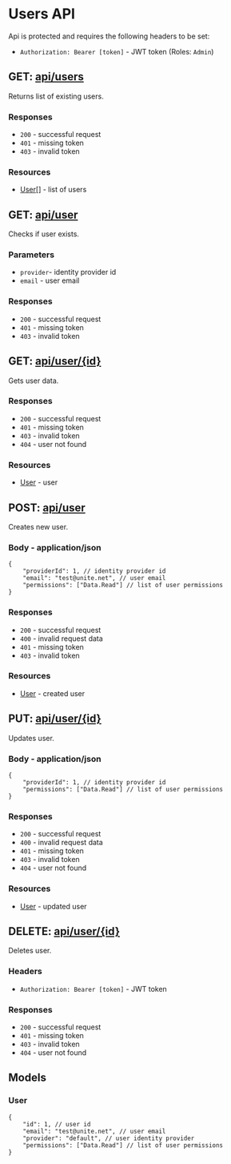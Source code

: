 # Users API
Api is protected and requires the following headers to be set:
- `Authorization: Bearer [token]` - JWT token (Roles: `Admin`)

## GET: [api/users](http://localhost:5004/api/users)
Returns list of existing users.

### Responses
- `200` - successful request
- `401` - missing token
- `403` - invalid token

### Resources
- [User](#user)[] - list of users


## GET: [api/user](http://localhost:5004/api/user)
Checks if user exists.

### Parameters
- `provider`- identity provider id
- `email` - user email

### Responses
- `200` - successful request
- `401` - missing token
- `403` - invalid token


## GET: [api/user/{id}](http://localhost:5004/api/user/1)
Gets user data.

### Responses
- `200` - successful request
- `401` - missing token
- `403` - invalid token
- `404` - user not found

### Resources
- [User](#user) - user


## POST: [api/user](http://localhost:5004/api/user)
Creates new user.

### Body - application/json
```jsonc
{
    "providerId": 1, // identity provider id
    "email": "test@unite.net", // user email
    "permissions": ["Data.Read"] // list of user permissions
}
```

### Responses
- `200` - successful request
- `400` - invalid request data
- `401` - missing token
- `403` - invalid token

### Resources
- [User](#user) - created user


## PUT: [api/user/{id}](http://localhost:5004/api/user/1)
Updates user.

### Body - application/json
```jsonc
{
    "providerId": 1, // identity provider id
    "permissions": ["Data.Read"] // list of user permissions
}
```

### Responses
- `200` - successful request
- `400` - invalid request data
- `401` - missing token
- `403` - invalid token
- `404` - user not found

### Resources
- [User](#user) - updated user


## DELETE: [api/user/{id}](http://localhost:5004/api/user/1)
Deletes user.

### Headers
- `Authorization: Bearer [token]` - JWT token

### Responses
- `200` - successful request
- `401` - missing token
- `403` - invalid token
- `404` - user not found


## Models

### User
```jsonc
{
    "id": 1, // user id
    "email": "test@unite.net", // user email
    "provider": "default", // user identity provider
    "permissions": ["Data.Read"] // list of user permissions
}
```
